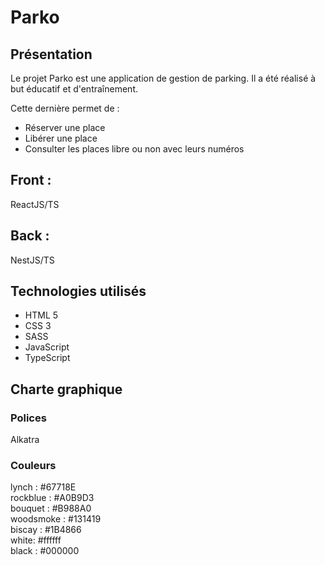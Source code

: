 # Parko

## Présentation

Le projet Parko est une application de gestion de parking.
Il a été réalisé à but éducatif et d'entraînement.

Cette dernière permet de :

- Réserver une place
- Libérer une place 
- Consulter les places libre ou non avec leurs numéros

## Front :

ReactJS/TS

## Back :

NestJS/TS

## Technologies utilisés

- HTML 5
- CSS 3 
- SASS
- JavaScript
- TypeScript

## Charte graphique

### Polices

Alkatra

### Couleurs

lynch : #67718E  
rockblue : #A0B9D3  
bouquet : #B988A0  
woodsmoke : #131419  
biscay : #1B4866  
white: #ffffff  
black : #000000  